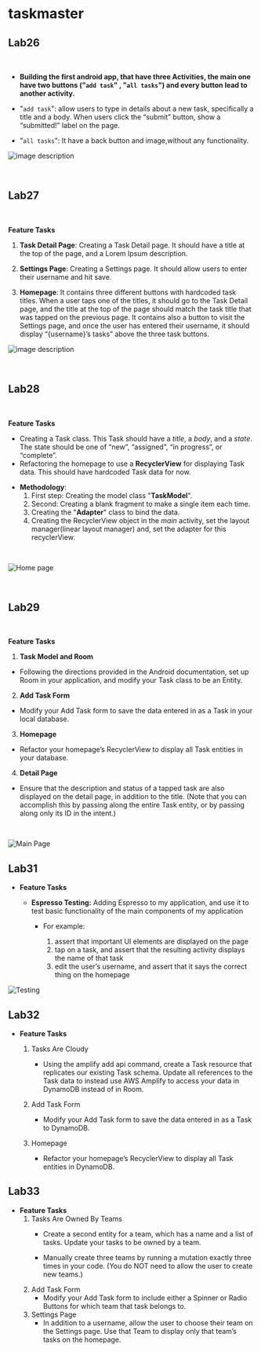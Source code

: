 # taskmaster


## **Lab26**
<br>


- **Building the first android app, that have three Activities, the main one have two buttons ("`add task`" , "`all tasks`") and every button lead to another activity.**

- "`add task`": allow users to type in details about a new task, specifically a title and a body. When users click the “submit” button, show a “submitted!” label on the page.
- "`all tasks`": It have a back button and image,without any functionality.



![image description](screenshots/lab26/homePage.jpg)



<br>

## **Lab27**
<br>

**Feature Tasks**
1. **Task Detail Page**: Creating a Task Detail page. It should have a title at the top of the page, and a Lorem Ipsum description.

2. **Settings Page**: Creating a Settings page. It should allow users to enter their username and hit save.

3. **Homepage**: It contains three different buttons with hardcoded task titles. When a user taps one of the titles, it should go to the Task Detail page, and the title at the top of the page should match the task title that was tapped on the previous page. It contains also a button to visit the Settings page, and once the user has entered their username, it should display “{username}’s tasks” above the three task buttons.



![image description](screenshots/lab27/homePage.jpg)

<br>

## **Lab28**
<br>

**Feature Tasks**
- Creating a Task class. This Task should have a *title*, a *body*, and a *state*. The state should be one of “new”, “assigned”, “in progress”, or “complete”.
- Refactoring the homepage to use a **RecyclerView** for displaying Task data. This should have hardcoded Task data for now.

* **Methodology**:
    1. First step: Creating the model class "**TaskModel**".
    2. Second: Creating a blank fragment to make a single item each time.
    3. Creating the "**Adapter**" class to bind the data.
    4. Creating the RecyclerView object in the *main* activity, set the layout manager(linear layout manager) and, set the adapter for this recyclerView. 

<br>

![Home page](screenshots/lab28/homePage.jpg)


<br>

## **Lab29**
<br>

**Feature Tasks**
1. **Task Model and Room**
- Following the directions provided in the Android documentation, set up Room in your application, and modify your Task class to be an Entity.

2. **Add Task Form**
- Modify your Add Task form to save the data entered in as a Task in your local database.

3. **Homepage**
- Refactor your homepage’s RecyclerView to display all Task entities in your database.

4. **Detail Page**
- Ensure that the description and status of a tapped task are also displayed on the detail page, in addition to the title. (Note that you can accomplish this by passing along the entire Task entity, or by passing along only its ID in the intent.)

<br>

![Main Page](screenshots/lab29/mainPage.jpg)

## **Lab31**

- **Feature Tasks**

    - **Espresso Testing:** Adding Espresso to my application, and use it to test basic functionality of the main components of my application
        - For example:

            1. assert that important UI elements are displayed on the page
            2. tap on a task, and assert that the resulting activity displays the name of that task
            3. edit the user’s username, and assert that it says the correct thing on the homepage

![Testing](screenshots/lab31/test.png)

## **Lab32**

- **Feature Tasks**
    1. Tasks Are Cloudy
        - Using the amplify add api command, create a Task resource that replicates our existing Task schema. Update all references to the Task data to instead use AWS Amplify to access your data in DynamoDB instead of in Room.

    2. Add Task Form
        - Modify your Add Task form to save the data entered in as a Task to DynamoDB.

    3. Homepage
       - Refactor your homepage’s RecyclerView to display all Task entities in DynamoDB.

## **Lab33**

- **Feature Tasks**
    1. Tasks Are Owned By Teams
        - Create a second entity for a team, which has a name and a list of tasks. Update your tasks to be owned by a team.

        - Manually create three teams by running a mutation exactly three times in your code. (You do NOT need to allow the user to create new teams.)
    2. Add Task Form
        - Modify your Add Task form to include either a Spinner or Radio Buttons for which team that task belongs to.
    3. Settings Page
        - In addition to a username, allow the user to choose their team on the Settings page. Use that Team to display only that team’s tasks on the homepage.